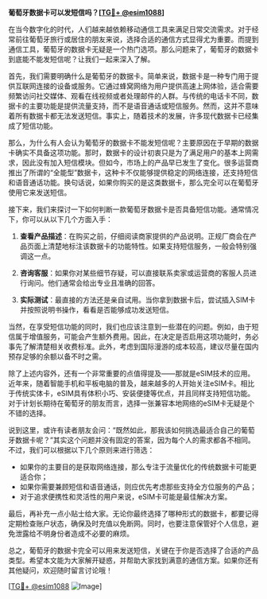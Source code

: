 **葡萄牙数据卡可以发短信吗？[[TG💪+ @esim1088](https://t.me/s/esim1088)]**

在当今数字化的时代，人们越来越依赖移动通信工具来满足日常交流需求。对于经常前往葡萄牙旅行或居住的朋友来说，选择合适的通信方式显得尤为重要。而提到通信工具，葡萄牙的数据卡无疑是一个热门选项。那么问题来了，葡萄牙的数据卡到底能不能发短信呢？让我们一起来深入了解。

首先，我们需要明确什么是葡萄牙的数据卡。简单来说，数据卡是一种专门用于提供互联网连接的设备或服务。它通过蜂窝网络为用户提供高速上网体验，适合需要频繁访问社交媒体、观看在线视频或者处理邮件的人群。与传统的电话卡不同，数据卡的主要功能是提供流量支持，而不是语音通话或短信服务。然而，这并不意味着所有数据卡都无法发送短信。事实上，随着技术的发展，许多现代数据卡已经集成了短信功能。

那么，为什么有人会认为葡萄牙的数据卡不能发短信呢？主要原因在于早期的数据卡确实不具备这项功能。那时，数据卡的设计初衷只是为了满足用户的基本上网需求，因此没有加入短信模块。但如今，市场上的产品早已发生了变化。很多运营商推出了所谓的“全能型”数据卡，这种卡不仅能够提供稳定的网络连接，还支持短信和语音通话功能。换句话说，如果你购买的是这类数据卡，那么完全可以在葡萄牙使用它来发送短信。

接下来，我们来探讨一下如何判断一款葡萄牙数据卡是否具备短信功能。通常情况下，你可以从以下几个方面入手：

1. **查看产品描述**：在购买之前，仔细阅读商家提供的产品说明。正规厂商会在产品页面上清楚地标注该数据卡的功能特性。如果支持短信服务，一般会特别强调这一点。
   
2. **咨询客服**：如果你对某些细节存疑，可以直接联系卖家或运营商的客服人员进行询问。他们通常会给出专业且准确的回答。

3. **实际测试**：最直接的方法还是亲自试用。当你拿到数据卡后，尝试插入SIM卡并按照说明书操作，看看是否能够成功发送短信。

当然，在享受短信功能的同时，我们也应该注意到一些潜在的问题。例如，由于短信属于增值服务，可能会产生额外费用。因此，在决定是否启用这项功能时，务必事先了解清楚相关收费标准。此外，考虑到国际漫游的成本较高，建议尽量在国内预存足够的余额以备不时之需。

除了上述内容外，还有一个非常重要的点值得提及——那就是eSIM技术的应用。近年来，随着智能手机和平板电脑的普及，越来越多的人开始关注eSIM卡。相比于传统实体卡，eSIM具有体积小巧、安装便捷等优点，并且同样支持短信功能。对于计划长期待在葡萄牙的朋友而言，选择一张兼容本地网络的eSIM卡无疑是个不错的选择。

说到这里，或许有读者朋友会问：“既然如此，那我该如何挑选最适合自己的葡萄牙数据卡呢？”其实这个问题并没有固定的答案，因为每个人的需求都各不相同。不过，我们可以根据以下几个原则来进行筛选：

- 如果你的主要目的是获取网络连接，那么专注于流量优化的传统数据卡可能更适合你；
- 如果你需要兼顾短信和语音通话，则应优先考虑那些支持全方位服务的产品；
- 对于追求便携性和灵活性的用户来说，eSIM卡可能是最佳解决方案。

最后，再补充一点小贴士给大家。无论你最终选择了哪种形式的数据卡，都要记得定期检查账户状态，确保及时充值以免断网。同时，也要注意保管好个人信息，避免泄露给不明身份者造成不必要的麻烦。

总之，葡萄牙的数据卡完全可以用来发送短信，关键在于你是否选择了合适的产品类型。希望本文能为大家解开疑惑，并帮助大家找到满意的通信方案。如果你还有其他疑问，欢迎随时留言讨论哦！

[[TG💪+ @esim1088](https://t.me/s/esim1088) ![Image](https://i.postimg.cc/4NQfJmqS/Snipaste-2025-05-13-00-14-12.png)]